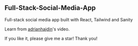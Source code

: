 ## Full-Stack-Social-Media-App

Full-stack social media app built with React, Tailwind and Sanity  

Learn from [adrianhajdin](https://www.youtube.com/watch?v=1RHDhtbqo94)'s video.

If you like it, please give me a star! Thank you!
